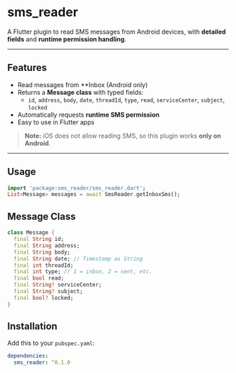 # sms_reader

A Flutter plugin to read SMS messages from Android devices, with **detailed fields** and **runtime permission handling**.

---

## Features

- Read messages from **Inbox (Android only)  
- Returns a **Message class** with typed fields:  
  - `id`, `address`, `body`, `date`, `threadId`, `type`, `read`, `serviceCenter`, `subject`, `locked`  
- Automatically requests **runtime SMS permission**  
- Easy to use in Flutter apps  

> **Note:** iOS does not allow reading SMS, so this plugin works **only on Android**.

---

## Usage

``` dart
import 'package:sms_reader/sms_reader.dart';
List<Message> messages = await SmsReader.getInboxSms();
```

## Message Class

``` dart
class Message {
  final String id;
  final String address;
  final String body;
  final String date; // Timestamp as String
  final int threadId;
  final int type; // 1 = inbox, 2 = sent, etc.
  final bool read;
  final String? serviceCenter;
  final String? subject;
  final bool? locked;
}
```

## Installation

Add this to your `pubspec.yaml`:

```yaml
dependencies:
  sms_reader: ^0.1.0
